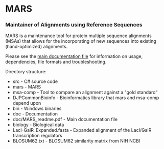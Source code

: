 # MARS
### Maintainer of Alignments using Reference Sequences

MARS is a maintenance tool for protein multiple sequence alignments (MSAs) that allows
for the incorporating of new sequences into existing (hand-optimized) alignments.

Please see the [main documentation file](doc/MARS_readme.pdf) for information on
usage, dependencies, file formats and troubleshooting.

Directory structure:
- src - C# source code
 - mars - MARS
 - msa-comp - Tool to compare an alignment against a "gold standard"
 - DJPCommonBioinfo - Bioinformatics library that mars and msa-comp depend upon
- bin - Windows binaries
- doc - Documentation
 - doc/MARS_readme.pdf - Main documentation file
- biology - Biological data
 - LacI-GalR_Expanded.fasta - Expanded alignment of the LacI/GalR transcription regulators
 - BLOSUM62.txt - BLOSUM62 similarity matrix from NIH NCBI
